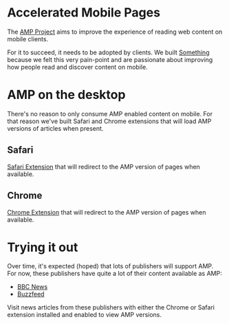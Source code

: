 # Accelerated Mobile Pages

The [AMP Project](https://www.ampproject.org) aims to improve the experience of
reading web content on mobile clients.

For it to succeed, it needs to be adopted by clients. We built [Something](https://something.gd)
because we felt this very pain-point and are passionate about improving how people
read and discover content on mobile.

# AMP on the desktop

There's no reason to only consume AMP enabled content on mobile. For that reason
we've built Safari and Chrome extensions that will load AMP versions of articles
when present.

## Safari

[Safari Extension](https://github.com/edlea/DesktopAMP/raw/master/amp.safariextz) that will
redirect to the AMP version of pages when available.

## Chrome

[Chrome Extension](https://chrome.google.com/webstore/detail/%E2%9A%A1%EF%B8%8F/igokgmnkplcfgnegidccbgmlnecaffhh) that will redirect to the AMP version of pages when available.

# Trying it out

Over time, it's expected (hoped) that lots of publishers will support AMP. For now,
these publishers have quite a lot of their content available as AMP:

* [BBC News](http://www.bbc.co.uk/news)
* [Buzzfeed](http://www.buzzfeed.com)

Visit news articles from these publishers with either the Chrome or Safari extension
installed and enabled to view AMP versions.
